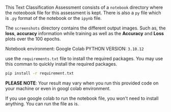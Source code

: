 This Text Classification Assessment consists of a `notebook` directory where the noteobook file for this assessment is kept. There is also a `py` file which is `.py` format of the notebook or the `ipynb` file. 

The `screenshots` directory contains the different output images. Such as, the **loss**, **accuracy** information while training as well as the **Accuracy** and **Loss** plots over the 100 epochs.

Notebook environment: Google Colab
PYTHON VERSION: `3.10.12`

use the `requirements.txt` file to install the required packages. 
You may use this comman to quickly install the required packages.
```bash 
pip install -r requirement.txt
```

**PLEASE NOTE**: Your result may vary when you run this provided code on your machine or even in googl colab environment.

If you use google colab to run the notebook file, you won't need to install anything. You can run the file as is.
 